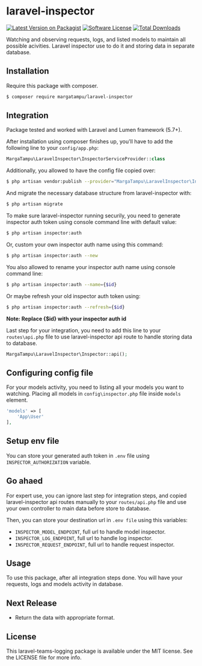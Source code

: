 # laravel-inspector

[![Latest Version on Packagist](https://img.shields.io/packagist/v/margatampu/aravel-inspector.svg?style=flat-square)](https://packagist.org/packages/margatampu/aravel-inspector)
[![Software License](https://img.shields.io/badge/license-MIT-brightgreen.svg?style=flat-square)](LICENSE.md)
[![Total Downloads](https://img.shields.io/packagist/dt/margatampu/aravel-inspector.svg?style=flat-square)](https://packagist.org/packages/margatampu/aravel-inspector)

Watching and observing requests, logs, and listed models to maintain all possible acivities. Laravel inspector use to do it and storing data in separate database.

## Installation

Require this package with composer.

```bash
$ composer require margatampu/laravel-inspector
```

## Integration
Package tested and worked with Laravel and Lumen framework (5.7+). 

After installation using composer finishes up, you'll have to add the following line to your `config/app.php`:

```php
MargaTampu\LaravelInspector\InspectorServiceProvider::class
```

Additionally, you allowed to have the config file copied over:

```bash
$ php artisan vendor:publish --provider="MargaTampu\LaravelInspector\InspectorServiceProvider"
```

And migrate the necessary database structure from laravel-inspector with:

```bash
$ php artisan migrate
```

To make sure laravel-inspector running securily, you need to generate inspector auth token using console command line with default value:

```bash
$ php artisan inspector:auth
```

Or, custom your own inspector auth name using this command:
```bash
$ php artisan inspector:auth --new
```

You also allowed to rename your inspector auth name using console command line:

```bash
$ php artisan inspector:auth --name={$id}
```

Or maybe refresh your old inspector auth token using:

```bash
$ php artisan inspector:auth --refresh={$id}
```

__Note: Replace {$id} with your inspector auth id__

Last step for your integration, you need to add this line to your `routes\api.php` file to use laravel-inspector api route to handle storing data to database.
```php
MargaTampu\LaravelInspector\Inspector::api();
```

## Configuring config file
For your models activity, you need to listing all your models you want to watching. Placing all models in `config\inspector.php` file inside `models` element.

```php
'models' => [
    'App\User'
],
```

## Setup env file
You can store your generated auth token in `.env` file using `INSPECTOR_AUTHORIZATION` variable.


## Go ahaed
For expert use, you can ignore last step for integration steps, and copied laravel-inspector api routes manually to your `routes/api.php` file and use your own controller to main data before store to database.

Then, you can store your destination url in `.env file` using this variables:

- `INSPECTOR_MODEL_ENDPOINT`, full url to handle model inspector.
- `INSPECTOR_LOG_ENDPOINT`, full url to handle log inspector.
- `INSPECTOR_REQUEST_ENDPOINT`, full url to handle request inspector.

## Usage
To use this package, after all integration steps done. You will have your requests, logs and models activity in database.

## Next Release
- Return the data with appropriate format.

## License

This laravel-teams-logging package is available under the MIT license. See the LICENSE file for more info.

